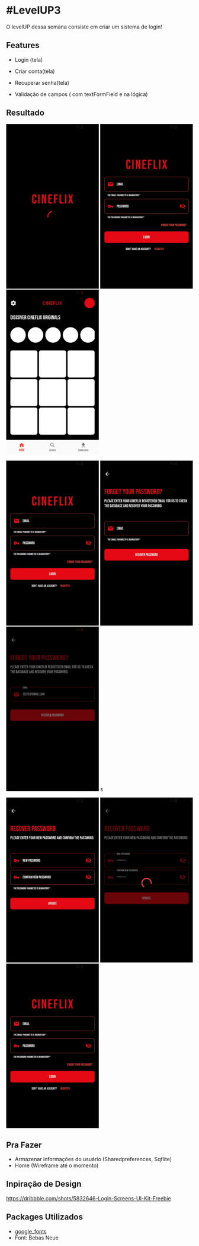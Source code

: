 # #LevelUP3

O levelUP dessa semana consiste em criar um sistema de login!

## Features

- Login (tela)

- Criar conta(tela)

- Recuperar senha(tela)

- Validação de campos ( com textFormField e na lógica)

## Resultado

<p float="left">
  <img src="screenshots/splash.jpg" width="250" />
  <img src="screenshots/login.jpg" width="250" /> 
  <img src="screenshots/home.jpg" width="250" />
</p>
<p float="left">
  <img src="screenshots/login.jpg" width="250" />
  <img src="screenshots/forgot_password.jpg" width="250" />
  <img src="screenshots/forgot_password_loading.jpg" width="250" /> s
</p>
<p float="left">
  <img src="screenshots/recover_password.jpg" width="250" />
  <img src="screenshots/recover_password_loading.jpg" width="250" /> 
  <img src="screenshots/login.jpg" width="250" />
</p>

## Pra Fazer

- Armazenar informações do usuário (Sharedpreferences, Sqflite)
- Home (Wireframe até o momento)

## Inpiração de Design

https://dribbble.com/shots/5832646-Login-Screens-UI-Kit-Freebie

## Packages Utilizados

- [google_fonts](https://pub.dev/packages/google_fonts)
- Font: Bebas Neue
